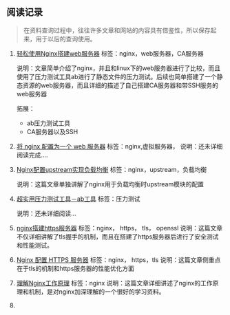 ## 阅读记录

> 在资料查询过程中，往往许多文章和网站的内容具有借鉴性，所以保存起来，用于以后的查询使用。



1. [轻松使用Nginx搭建web服务器](https://blog.51cto.com/wnqcmq/1184888)
   标签：nginx，web服务器，CA服务器

   说明：文章简单介绍了nginx，并且和linux下的web服务器进行了比较，而且使用了压力测试工具ab进行了静态文件的压力测试。后续也简单搭建了一个静态资源的web服务器，而且详细的描述了自己搭建CA服务器和带SSH服务的web服务器

   拓展：

   * ab压力测试工具
   * CA服务器以及SSH

2. [将 nginx 配置为一个 web 服务器](https://www.jianshu.com/p/4b9e00408837)
  标签：nginx,虚拟服务器，
  说明：还未详细阅读完成....
  
3. [Nginx配置upstream实现负载均衡](https://blog.51cto.com/favccxx/1622091)
   标签：nginx，upstream，负载均衡

   说明：这篇文章单独讲解了nginx用于负载均衡时upstream模块的配置

4. [超实用压力测试工具－ab工具](https://www.jianshu.com/p/43d04d8baaf7)
   标签：压力测试

   说明：还未详细阅读...

5. [nginx搭建https服务器](https://aotu.io/notes/2016/08/16/nginx-https/index.html)
   标签：nginx， https， tls， openssl
   说明：这篇文章不仅详细讲解了tls握手的机制，而且在搭建了https服务器后进行了安全测试和性能测试。

6. [Nginx 配置 HTTPS 服务器](https://aotu.io/notes/2016/08/16/nginx-https/index.html)
   标签：nginx， https，tls
   说明：这篇文章侧重点在于tls的机制和https服务器的性能优化方面
   
7. [理解Nginx工作原理](https://www.jianshu.com/p/6215e5d24553)
	标签：nginx
	说明：这篇文章详细讲述了nginx的工作原理和机制，是对nginx加深理解的一个很好的学习资料。
8. 